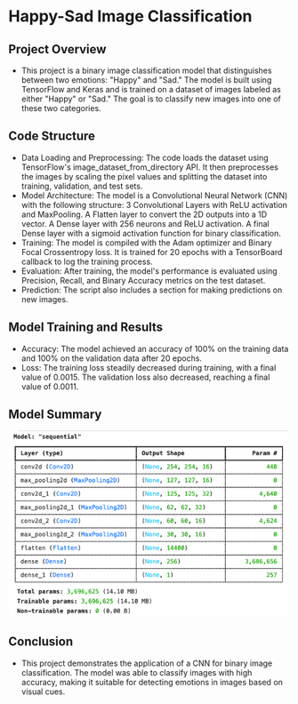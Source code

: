 # Happy-Sad Image Classification

## Project Overview

- This project is a binary image classification model that distinguishes between two emotions: "Happy" and "Sad." 
The model is built using TensorFlow and Keras and is trained on a dataset of images labeled as either "Happy" or "Sad." 
The goal is to classify new images into one of these two categories.

## Code Structure

- Data Loading and Preprocessing: The code loads the dataset using TensorFlow's image_dataset_from_directory API.
                                  It then preprocesses the images by scaling the pixel values
                                  and splitting the dataset into training, validation, and test sets.
- Model Architecture: The model is a Convolutional Neural Network (CNN) with the following structure:
                      3 Convolutional Layers with ReLU activation and MaxPooling.
                      A Flatten layer to convert the 2D outputs into a 1D vector.
                      A Dense layer with 256 neurons and ReLU activation.
                      A final Dense layer with a sigmoid activation function for binary classification.
- Training: The model is compiled with the Adam optimizer and Binary Focal Crossentropy loss. It is trained for 20 epochs
            with a TensorBoard callback to log the training process.
- Evaluation: After training, the model's performance is evaluated using Precision, Recall, and Binary Accuracy metrics on the test dataset.
- Prediction: The script also includes a section for making predictions on new images.


## Model Training and Results

- Accuracy: The model achieved an accuracy of 100% on the training data and 100% on the validation data after 20 epochs.
- Loss: The training loss steadily decreased during training, with a final value of 0.0015. The validation loss also decreased,
        reaching a final value of 0.0011.

## Model Summary

![Model Summary](./model%20summary.png)

## Conclusion

- This project demonstrates the application of a CNN for binary image classification. The model was able to classify images
with high accuracy, making it suitable for detecting emotions in images based on visual cues.
